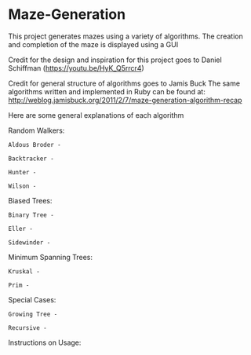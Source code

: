 # Maze-Generation
This project generates mazes using a variety of algorithms. The creation and completion of the maze is displayed using a GUI

Credit for the design and inspiration for this project goes to Daniel Schiffman (https://youtu.be/HyK_Q5rrcr4)

Credit for general structure of algorithms goes to Jamis Buck
The same algorithms written and implemented in Ruby can be found at: http://weblog.jamisbuck.org/2011/2/7/maze-generation-algorithm-recap

Here are some general explanations of each algorithm

Random Walkers:

	Aldous Broder - 
	
	Backtracker -

	Hunter -
	
 	Wilson -

Biased Trees:

	Binary Tree -

	Eller - 

	Sidewinder - 


Minimum Spanning Trees:

	Kruskal - 

	Prim -

Special Cases:

	Growing Tree - 

	Recursive - 


Instructions on Usage: